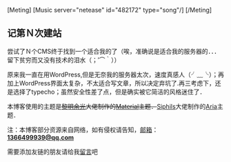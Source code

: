 [Meting]
[Music server="netease" id="482172" type="song"/]
[/Meting]


## 记第Ｎ次建站
尝试了Ｎ个CMS终于找到一个适合我的了（唉，准确说是适合我的服务器的．．．留下贫穷而又没有技术的泪水（；′⌒｀））

原来我一直在用WordPress,但是无奈我的服务器太次，速度真感人（╯﹏╰）；再加上WordPress界面太复杂，不太适合写文章，所以决定弃坑了.再三考虑下，还是选择了typecho；虽然安全性差了点，但是确实被它简洁的风格迷住了．

本博客使用的主题是~~[黎明余光](https://blog.lim-light.com)大佬制作的[Material](https://github.com/idawnlight/typecho-theme-material)主题．~~[Siphils](https://eriri.ink/)大佬制作的[Aria](https://github.com/Siphils/Typecho-Theme-Aria)主题．

注：本博客部分资源来自网络，如有侵权请告知，[邮箱](https://mail.qq.com)：**1366499939@qq.com**

需要添加友链的朋友请给我[留言](https://www.darkhat.xyz/message.html)吧